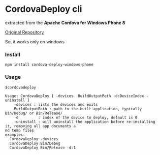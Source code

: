 <!--
#
# Licensed to the Apache Software Foundation (ASF) under one
# or more contributor license agreements.  See the NOTICE file
# distributed with this work for additional information
# regarding copyright ownership.  The ASF licenses this file
# to you under the Apache License, Version 2.0 (the
# "License"); you may not use this file except in compliance
# with the License.  You may obtain a copy of the License at
# 
# http://www.apache.org/licenses/LICENSE-2.0
# 
# Unless required by applicable law or agreed to in writing,
# software distributed under the License is distributed on an
# "AS IS" BASIS, WITHOUT WARRANTIES OR CONDITIONS OF ANY
#  KIND, either express or implied.  See the License for the
# specific language governing permissions and limitations
# under the License.
#
-->


CordovaDeploy cli
===

extracted from the **Apache Cordova for Windows Phone 8**

[Original Repository](https://git-wip-us.apache.org/repos/asf?p=cordova-wp8.git)

So, it works only on windows

### Install

```
npm install cordova-deploy-windows-phone
```

### Usage

```
$cordovadeploy

Usage: CordovaDeploy [ -devices  BuildOutputPath -d:DeviceIndex -uninstall ]
    -devices : lists the devices and exits
    BuildOutputPath : path to the built application, typically Bin/Debug/ or Bin/Release/
    -d         : index of the device to deploy, default is 0
    -uninstall : will uninstall the application before re-installing it, removing all app documents a
nd temp files
examples:
  CordovaDeploy -devices
  CordovaDeploy Bin/Debug
  CordovaDeploy Bin/Release -d:1
```
